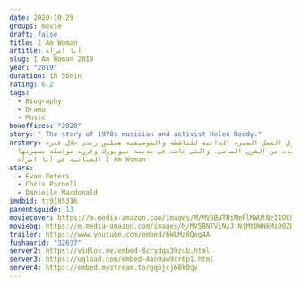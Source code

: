 ```yaml
---
date: 2020-10-29
groups: movie
draft: false
title: I Am Woman
artitle: أنا امرأة
slug: I Am Woman 2019
year: "2019"
duration: 1h 56min
rating: 6.2
tags:
  - Biography
  - Drama
  - Music
boxoffices: "2020"
story: " The story of 1970s musician and activist Helen Reddy."
arstory: يتناول العمل السيرة الذاتية للناشطة والموسيقية هيلين ريدي خلال فترة
  السبعينات من القرن الماضي، والتي عاشت في مدينة نيويورك وقررت مواصلة مسيرتها
  الغنائية في أنا امرأة I Am Woman
stars:
  - Evan Peters
  - Chris Parnell
  - Danielle Macdonald
imdbid: tt9185316
parentsguide: 13
moviecover: https://m.media-amazon.com/images/M/MV5BNTNiMmFlMWUtNzI1OC00NDA0LTgxZWYtOWEyOTIwM2E4MDMwXkEyXkFqcGdeQXVyODE5NzE3OTE@._V1_FMjpg_UY883_.jpg
moviebg: https://m.media-amazon.com/images/M/MV5BNTViNzJjNjMtOWNkMi00ZDhiLWIwNjMtYmU0M2RkZGFlYzgyXkEyXkFqcGdeQXVyMTEyMjM2NDc2._V1_FMjpg_UX1280_.jpg
trailer: https://www.youtube.com/embed/6WLMz8Qeg4A
fushaarid: "32637"
server2: https://vidlox.me/embed-8crydqo39zub.html
server3: https://uqload.com/embed-4an9aw9xr6p1.html
server4: https://embed.mystream.to/gq6jcj68k0qv
---
```

